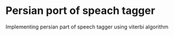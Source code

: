 # Persian port of speach tagger 

Implementing persian part of speech tagger using viterbi algorithm